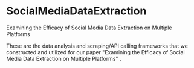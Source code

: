 # SocialMediaDataExtraction
Examining the Efficacy of Social Media Data Extraction on Multiple Platforms


These are the data analysis and scraping/API calling frameworks that we constructed and utilized for our paper "Examining the Efficacy of Social Media Data Extraction on Multiple Platforms" .
